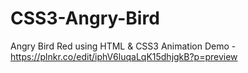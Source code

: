 # CSS3-Angry-Bird
Angry Bird Red using HTML & CSS3 Animation
Demo - https://plnkr.co/edit/iphV6luqaLqK15dhjgkB?p=preview
